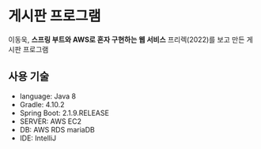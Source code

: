 # 게시판 프로그램
이동욱, __스프링 부트와 AWS로 혼자 구현하는 웹 서비스__ 프리렉(2022)를 보고 만든 게시판 프로그램

## 사용 기술
- language: Java 8
- Gradle: 4.10.2
- Spring Boot: 2.1.9.RELEASE
- SERVER: AWS EC2
- DB: AWS RDS mariaDB
- IDE: IntelliJ
